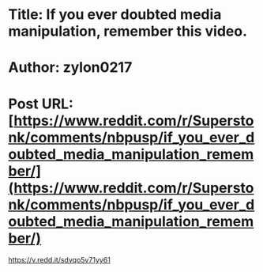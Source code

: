 # Title: If you ever doubted media manipulation, remember this video.
# Author: zylon0217
# Post URL: [https://www.reddit.com/r/Superstonk/comments/nbpusp/if_you_ever_doubted_media_manipulation_remember/](https://www.reddit.com/r/Superstonk/comments/nbpusp/if_you_ever_doubted_media_manipulation_remember/)


https://v.redd.it/sdvqo5v71yy61